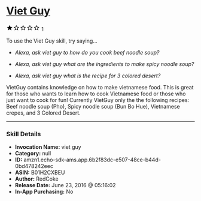# [Viet Guy](http://alexa.amazon.com/#skills/amzn1.echo-sdk-ams.app.6b2f83dc-e507-48ce-b44d-0bd478242eec)
![1 stars](../../images/ic_star_black_18dp_1x.png)![1 stars](../../images/ic_star_border_black_18dp_1x.png)![1 stars](../../images/ic_star_border_black_18dp_1x.png)![1 stars](../../images/ic_star_border_black_18dp_1x.png)![1 stars](../../images/ic_star_border_black_18dp_1x.png) 1

To use the Viet Guy skill, try saying...

* *Alexa, ask viet guy to how do you cook beef noodle soup?*

* *Alexa, ask viet guy what are the ingredients to make spicy noodle soup?*

* *Alexa, ask viet guy what is the recipe for 3 colored desert?*

VietGuy contains knowledge on how to make vietnamese food. This is great for those who wants to learn how to cook Vietnamese food or those who just want to cook for fun! Currently VietGuy only the the following recipes: Beef noodle soup (Pho), Spicy noodle soup (Bun Bo Hue), Vietnamese crepes, and 3 Colored Desert.

***

### Skill Details

* **Invocation Name:** viet guy
* **Category:** null
* **ID:** amzn1.echo-sdk-ams.app.6b2f83dc-e507-48ce-b44d-0bd478242eec
* **ASIN:** B01H2CXBEU
* **Author:** RedCoke
* **Release Date:** June 23, 2016 @ 05:16:02
* **In-App Purchasing:** No
